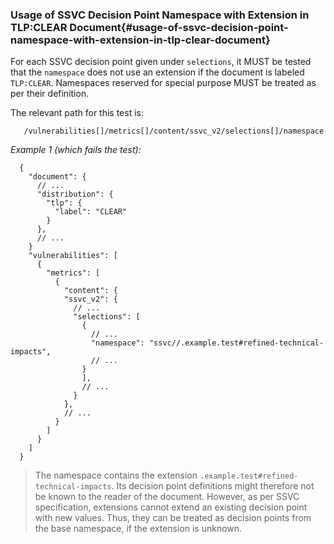 ### Usage of SSVC Decision Point Namespace with Extension in TLP:CLEAR Document{#usage-of-ssvc-decision-point-namespace-with-extension-in-tlp-clear-document}

For each SSVC decision point given under `selections`, it MUST be tested that the `namespace` does not use an extension
if the document is labeled `TLP:CLEAR`.
Namespaces reserved for special purpose MUST be treated as per their definition.

The relevant path for this test is:

```
   /vulnerabilities[]/metrics[]/content/ssvc_v2/selections[]/namespace
```

*Example 1 (which fails the test):*

```
  {
    "document": {
      // ...
      "distribution": {
        "tlp": {
          "label": "CLEAR"
        }
      },
      // ...
    }
    "vulnerabilities": [
      {
        "metrics": [
          {
            "content": {
            "ssvc_v2": {
              // ...
              "selections": [
                {
                  // ...
                  "namespace": "ssvc//.example.test#refined-technical-impacts",
                  // ...
                }
                ],
                // ...
              }
            },
            // ...
          }
        ]
      }
    ]
  }
```

> The namespace contains the extension `.example.test#refined-technical-impacts`.
> Its decision point definitions might therefore not be known to the reader of the document.
> However, as per SSVC specification, extensions cannot extend an existing decision point with new values.
> Thus, they can be treated as decision points from the base namespace, if the extension is unknown.
